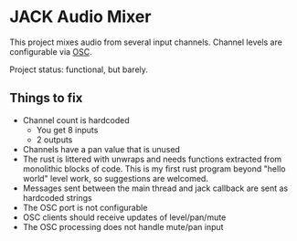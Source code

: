 # JACK Audio Mixer

This project mixes audio from several input channels.  Channel levels
are configurable via
[OSC](http://opensoundcontrol.org/introduction-osc).

Project status:  functional, but barely.

## Things to fix

- Channel count is hardcoded
  - You get 8 inputs
  - 2 outputs
- Channels have a pan value that is unused
- The rust is littered with unwraps and needs functions extracted from
  monolithic blocks of code.  This is my first rust program beyond "hello world"
  level work, so suggestions are welcomed.
- Messages sent between the main thread and jack callback are sent as hardcoded strings
- The OSC port is not configurable
- OSC clients should receive updates of level/pan/mute
- The OSC processing does not handle mute/pan input
